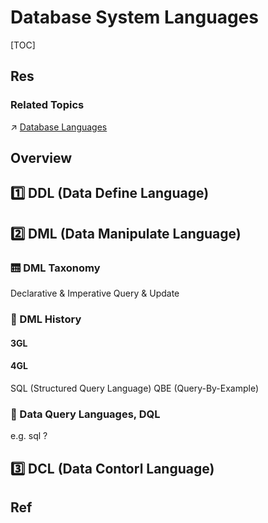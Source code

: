 # Database System Languages

[TOC]



## Res
### Related Topics
↗ [Database Languages](../../../👩‍💻%20Computer%20Languages%20&%20Programming%20Methodology/Other%20Languages%20for%20Specific%20Areas/Database%20Languages/Database%20Languages.md)



## Overview


## 1️⃣ DDL (Data Define Language)



## 2️⃣ DML (Data Manipulate Language)
### 🛗 DML Taxonomy
Declarative & Imperative
Query & Update


### 📜 DML History
#### 3GL

#### 4GL
SQL (Structured Query Language)
QBE (Query-By-Example)


### 🤮 Data Query Languages, DQL
e.g. sql ?



## 3️⃣ DCL (Data Contorl Language)



## Ref
